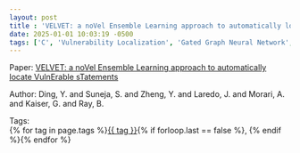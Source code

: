 ```yaml
---
layout: post
title : 'VELVET: a noVel Ensemble Learning approach to automatically locate VulnErable sTatements'
date: 2025-01-01 10:03:19 -0500
tags: ['C', 'Vulnerability Localization', 'Gated Graph Neural Network', 'Transformer', 'Code Property Graph (CPG)']
---
```

Paper: [VELVET: a noVel Ensemble Learning approach to automatically locate VulnErable sTatements](https://ieeexplore.ieee.org/abstract/document/9825786)

Author: Ding, Y. and Suneja, S. and Zheng, Y. and Laredo, J. and Morari, A. and Kaiser, G. and Ray, B.




 Tags:  
        <span>{% for tag in page.tags %}<a href="{{ site.baseurl }}tags/#{{ tag | slugify }}">{{ tag }}</a>{% if forloop.last == false %}, {% endif %}{% endfor %}</span>
